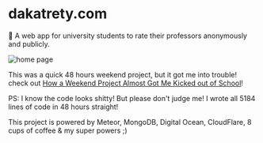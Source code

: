 # dakatrety.com
:speak_no_evil: A web app for university students to rate their professors anonymously and publicly.

![home page](https://cdn-images-1.medium.com/max/2000/1*_B8jCzqfKs28nJ1pjgAatQ.png)

This was a quick 48 hours weekend project, but it got me into trouble! check out [How a Weekend Project Almost Got Me Kicked out of School](https://medium.com/@eahefnawy/dakatrety-com-the-story-c8caa62e4298)!

PS: I know the code looks shitty! But please don't judge me! I wrote all 5184 lines of code in 48 hours straight!

This project is powered by Meteor, MongoDB, Digital Ocean, CloudFlare, 8 cups of coffee & my super powers ;)
